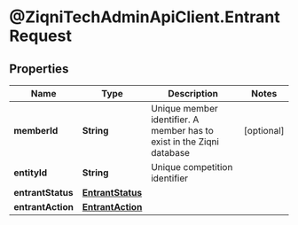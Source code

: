 # @ZiqniTechAdminApiClient.EntrantRequest

## Properties

Name | Type | Description | Notes
------------ | ------------- | ------------- | -------------
**memberId** | **String** | Unique member identifier. A member has to exist in the Ziqni database | [optional] 
**entityId** | **String** | Unique competition identifier | 
**entrantStatus** | [**EntrantStatus**](EntrantStatus.md) |  | 
**entrantAction** | [**EntrantAction**](EntrantAction.md) |  | 


